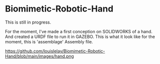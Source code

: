 # Biomimetic-Robotic-Hand
This is still in progress.

For the moment, I've made a first conception on SOLIDWORKS of a hand. And created a URDF file to run it in GAZEBO.
This is what it look like for the moment, this is 'assemblage' Assembly file.

https://github.com/louislelay/Biomimetic-Robotic-Hand/blob/main/images/hand.png
